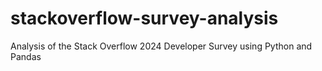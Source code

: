 # stackoverflow-survey-analysis
Analysis of the Stack Overflow 2024 Developer Survey using Python and Pandas
